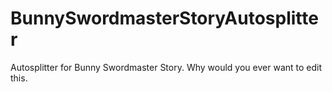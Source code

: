 # BunnySwordmasterStoryAutosplitter
Autosplitter for Bunny Swordmaster Story. Why would you ever want to edit this.
